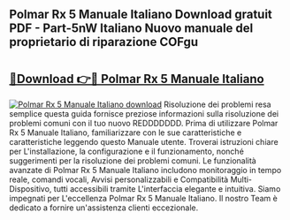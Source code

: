 ## Polmar Rx 5 Manuale Italiano Download gratuit PDF - Part-5nW Italiano Nuovo manuale del proprietario di riparazione COFgu

# <h2><a href="http://df9kjug.blite.top/?on=Polmar+Rx+5+Manuale+Italiano">🔗Download 👉🔴 Polmar Rx 5 Manuale Italiano</a></h2>

[![Polmar Rx 5 Manuale Italiano download](https://i.imgur.com/lujVjoI.png)](http://df9kjug.blite.top/?on=Polmar+Rx+5+Manuale+Italiano)
Risoluzione dei problemi resa semplice questa guida fornisce preziose informazioni sulla risoluzione dei problemi comuni con il tuo nuovo REDDDDDDD. Prima di utilizzare Polmar Rx 5 Manuale Italiano, familiarizzare con le sue caratteristiche e caratteristiche leggendo questo Manuale utente. Troverai istruzioni chiare per L'installazione, la configurazione e il funzionamento, nonché suggerimenti per la risoluzione dei problemi comuni. Le funzionalità avanzate di Polmar Rx 5 Manuale Italiano includono monitoraggio in tempo reale, comandi vocali, Avvisi personalizzabili e Compatibilità Multi-Dispositivo, tutti accessibili tramite L'interfaccia elegante e intuitiva. Siamo impegnati per L'eccellenza Polmar Rx 5 Manuale Italiano. Il nostro Team è dedicato a fornire un'assistenza clienti eccezionale.
